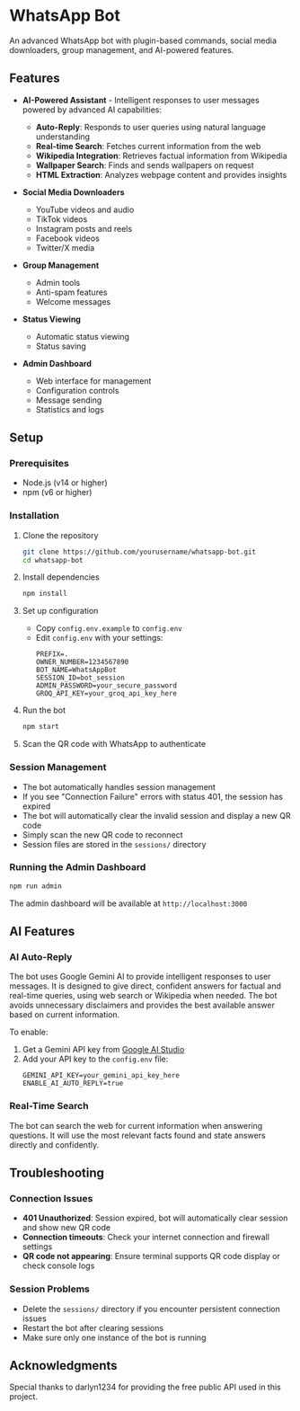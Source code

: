 # WhatsApp Bot

An advanced WhatsApp bot with plugin-based commands, social media downloaders, group management, and AI-powered features.

## Features

- **AI-Powered Assistant** - Intelligent responses to user messages powered by advanced AI capabilities:
  - **Auto-Reply**: Responds to user queries using natural language understanding
  - **Real-time Search**: Fetches current information from the web
  - **Wikipedia Integration**: Retrieves factual information from Wikipedia
  - **Wallpaper Search**: Finds and sends wallpapers on request
  - **HTML Extraction**: Analyzes webpage content and provides insights
  
- **Social Media Downloaders**
  - YouTube videos and audio
  - TikTok videos
  - Instagram posts and reels
  - Facebook videos
  - Twitter/X media

- **Group Management**
  - Admin tools
  - Anti-spam features
  - Welcome messages

- **Status Viewing**
  - Automatic status viewing
  - Status saving

- **Admin Dashboard**
  - Web interface for management
  - Configuration controls
  - Message sending
  - Statistics and logs

## Setup

### Prerequisites

- Node.js (v14 or higher)
- npm (v6 or higher)

### Installation

1. Clone the repository
   ```bash
   git clone https://github.com/yourusername/whatsapp-bot.git
   cd whatsapp-bot
   ```

2. Install dependencies
   ```bash
   npm install
   ```

3. Set up configuration
   - Copy `config.env.example` to `config.env`
   - Edit `config.env` with your settings:
     ```
     PREFIX=.
     OWNER_NUMBER=1234567890
     BOT_NAME=WhatsAppBot
     SESSION_ID=bot_session
     ADMIN_PASSWORD=your_secure_password
     GROQ_API_KEY=your_groq_api_key_here
     ```

4. Run the bot
   ```bash
   npm start
   ```

5. Scan the QR code with WhatsApp to authenticate

### Session Management

- The bot automatically handles session management
- If you see "Connection Failure" errors with status 401, the session has expired
- The bot will automatically clear the invalid session and display a new QR code
- Simply scan the new QR code to reconnect
- Session files are stored in the `sessions/` directory

### Running the Admin Dashboard

```bash
npm run admin
```

The admin dashboard will be available at `http://localhost:3000`

## AI Features

### AI Auto-Reply

The bot uses Google Gemini AI to provide intelligent responses to user messages. It is designed to give direct, confident answers for factual and real-time queries, using web search or Wikipedia when needed. The bot avoids unnecessary disclaimers and provides the best available answer based on current information.

To enable:

1. Get a Gemini API key from [Google AI Studio](https://aistudio.google.com/app/apikey)
2. Add your API key to the `config.env` file:
   ```
   GEMINI_API_KEY=your_gemini_api_key_here
   ENABLE_AI_AUTO_REPLY=true
   ```

### Real-Time Search

The bot can search the web for current information when answering questions. It will use the most relevant facts found and state answers directly and confidently.

## Troubleshooting

### Connection Issues

- **401 Unauthorized**: Session expired, bot will automatically clear session and show new QR code
- **Connection timeouts**: Check your internet connection and firewall settings
- **QR code not appearing**: Ensure terminal supports QR code display or check console logs

### Session Problems

- Delete the `sessions/` directory if you encounter persistent connection issues
- Restart the bot after clearing sessions
- Make sure only one instance of the bot is running

## Acknowledgments

Special thanks to darlyn1234 for providing the free public API used in this project.
